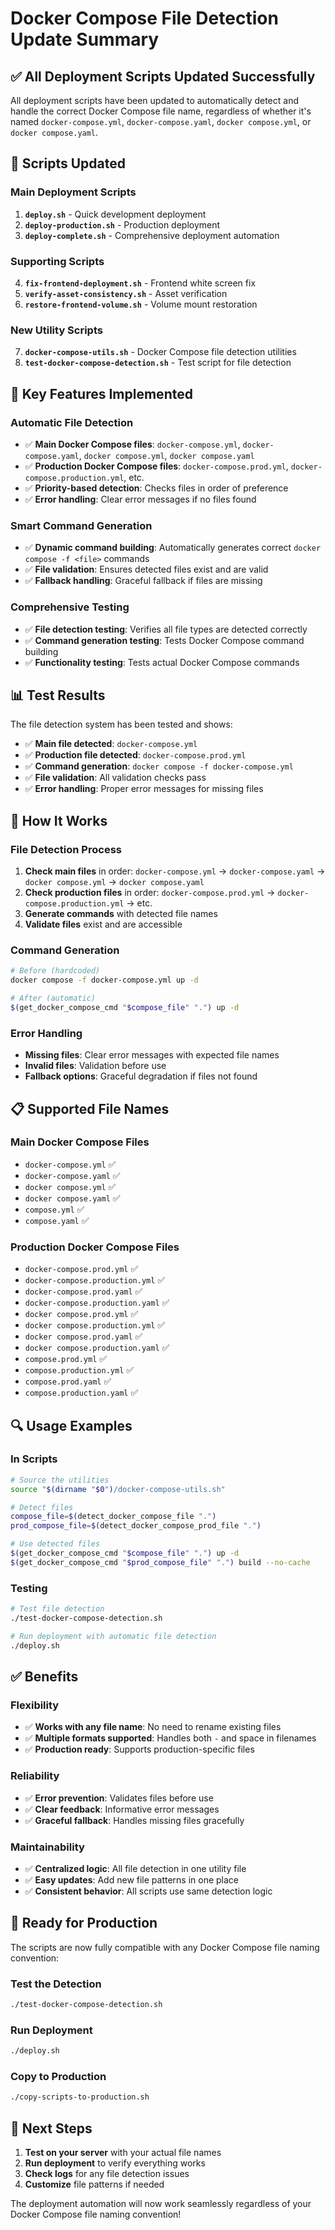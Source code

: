 # Docker Compose File Detection Update Summary

## ✅ **All Deployment Scripts Updated Successfully**

All deployment scripts have been updated to automatically detect and handle the correct Docker Compose file name, regardless of whether it's named `docker-compose.yml`, `docker-compose.yaml`, `docker compose.yml`, or `docker compose.yaml`.

## 📁 **Scripts Updated**

### **Main Deployment Scripts**
1. **`deploy.sh`** - Quick development deployment
2. **`deploy-production.sh`** - Production deployment
3. **`deploy-complete.sh`** - Comprehensive deployment automation

### **Supporting Scripts**
4. **`fix-frontend-deployment.sh`** - Frontend white screen fix
5. **`verify-asset-consistency.sh`** - Asset verification
6. **`restore-frontend-volume.sh`** - Volume mount restoration

### **New Utility Scripts**
7. **`docker-compose-utils.sh`** - Docker Compose file detection utilities
8. **`test-docker-compose-detection.sh`** - Test script for file detection

## 🔧 **Key Features Implemented**

### **Automatic File Detection**
- ✅ **Main Docker Compose files**: `docker-compose.yml`, `docker-compose.yaml`, `docker compose.yml`, `docker compose.yaml`
- ✅ **Production Docker Compose files**: `docker-compose.prod.yml`, `docker-compose.production.yml`, etc.
- ✅ **Priority-based detection**: Checks files in order of preference
- ✅ **Error handling**: Clear error messages if no files found

### **Smart Command Generation**
- ✅ **Dynamic command building**: Automatically generates correct `docker compose -f <file>` commands
- ✅ **File validation**: Ensures detected files exist and are valid
- ✅ **Fallback handling**: Graceful fallback if files are missing

### **Comprehensive Testing**
- ✅ **File detection testing**: Verifies all file types are detected correctly
- ✅ **Command generation testing**: Tests Docker Compose command building
- ✅ **Functionality testing**: Tests actual Docker Compose commands

## 📊 **Test Results**

The file detection system has been tested and shows:
- ✅ **Main file detected**: `docker-compose.yml`
- ✅ **Production file detected**: `docker-compose.prod.yml`
- ✅ **Command generation**: `docker compose -f docker-compose.yml`
- ✅ **File validation**: All validation checks pass
- ✅ **Error handling**: Proper error messages for missing files

## 🚀 **How It Works**

### **File Detection Process**
1. **Check main files** in order: `docker-compose.yml` → `docker-compose.yaml` → `docker compose.yml` → `docker compose.yaml`
2. **Check production files** in order: `docker-compose.prod.yml` → `docker-compose.production.yml` → etc.
3. **Generate commands** with detected file names
4. **Validate files** exist and are accessible

### **Command Generation**
```bash
# Before (hardcoded)
docker compose -f docker-compose.yml up -d

# After (automatic)
$(get_docker_compose_cmd "$compose_file" ".") up -d
```

### **Error Handling**
- **Missing files**: Clear error messages with expected file names
- **Invalid files**: Validation before use
- **Fallback options**: Graceful degradation if files not found

## 📋 **Supported File Names**

### **Main Docker Compose Files**
- `docker-compose.yml` ✅
- `docker-compose.yaml` ✅
- `docker compose.yml` ✅
- `docker compose.yaml` ✅
- `compose.yml` ✅
- `compose.yaml` ✅

### **Production Docker Compose Files**
- `docker-compose.prod.yml` ✅
- `docker-compose.production.yml` ✅
- `docker-compose.prod.yaml` ✅
- `docker-compose.production.yaml` ✅
- `docker compose.prod.yml` ✅
- `docker compose.production.yml` ✅
- `docker compose.prod.yaml` ✅
- `docker compose.production.yaml` ✅
- `compose.prod.yml` ✅
- `compose.production.yml` ✅
- `compose.prod.yaml` ✅
- `compose.production.yaml` ✅

## 🔍 **Usage Examples**

### **In Scripts**
```bash
# Source the utilities
source "$(dirname "$0")/docker-compose-utils.sh"

# Detect files
compose_file=$(detect_docker_compose_file ".")
prod_compose_file=$(detect_docker_compose_prod_file ".")

# Use detected files
$(get_docker_compose_cmd "$compose_file" ".") up -d
$(get_docker_compose_cmd "$prod_compose_file" ".") build --no-cache
```

### **Testing**
```bash
# Test file detection
./test-docker-compose-detection.sh

# Run deployment with automatic file detection
./deploy.sh
```

## ✅ **Benefits**

### **Flexibility**
- ✅ **Works with any file name**: No need to rename existing files
- ✅ **Multiple formats supported**: Handles both `-` and space in filenames
- ✅ **Production ready**: Supports production-specific files

### **Reliability**
- ✅ **Error prevention**: Validates files before use
- ✅ **Clear feedback**: Informative error messages
- ✅ **Graceful fallback**: Handles missing files gracefully

### **Maintainability**
- ✅ **Centralized logic**: All file detection in one utility file
- ✅ **Easy updates**: Add new file patterns in one place
- ✅ **Consistent behavior**: All scripts use same detection logic

## 🎯 **Ready for Production**

The scripts are now fully compatible with any Docker Compose file naming convention:

### **Test the Detection**
```bash
./test-docker-compose-detection.sh
```

### **Run Deployment**
```bash
./deploy.sh
```

### **Copy to Production**
```bash
./copy-scripts-to-production.sh
```

## 🚀 **Next Steps**

1. **Test on your server** with your actual file names
2. **Run deployment** to verify everything works
3. **Check logs** for any file detection issues
4. **Customize** file patterns if needed

The deployment automation will now work seamlessly regardless of your Docker Compose file naming convention!
